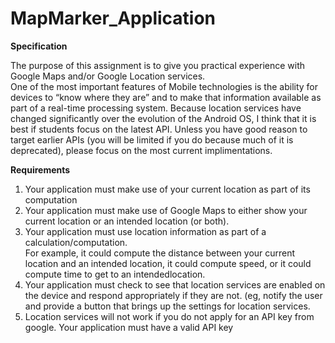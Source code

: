 # MapMarker_Application

**Specification**

The purpose of this assignment is to give you practical experience with Google Maps and/or Google Location services.  
One of the most important features of Mobile technologies is the ability for devices to “know where they are” and to make 
that information available as part of a real-time processing system.  Because location services have changed significantly 
over the evolution of the Android OS, I think that it is best if students focus on the latest API.  Unless you have good 
reason to target earlier APIs (you will be limited if you do because much of it is deprecated), please focus on the most 
current implimentations. 

**Requirements**

1.  Your application must make use of your current location as part of its computation
2.  Your application must make use of Google Maps to either show your current location or an intended location (or both).
3.  Your application must use location information as part of a calculation/computation.  
  For example, it could compute the distance between your current location and an intended location, 
  it could compute speed, or it could compute time to get to an intendedlocation.
4.  Your application must check to see that location services are enabled on the device and respond appropriately if they 
are not. (eg, notify the user and provide a button that brings up the settings for location services.
5.  Location services will not work if you do not apply for an API key from google.  Your application must have a 
valid API key
